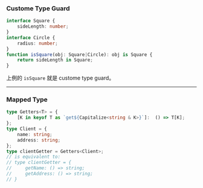 ### Custome Type Guard

```TypeScript
interface Square {
    sideLength: number;
}
interface Circle {
    radius: number;
}
function isSquare(obj: Square|Circle): obj is Square {
    return sideLength in Square;
}
```

上例的 `isSquare` 就是 custome type guard。

---

### Mapped Type

```TypeScript
type Getters<T> = {
    [K in keyof T as `get${Capitalize<string & K>}`]:  () => T[K];
};
type Client = {
    name: string;
    address: string;
};
type clientGetter = Getters<Client>;
// is equivalent to:
// type clientGetter = {
//     getName: () => string;
//     getAddress: () => string;
// }
```

